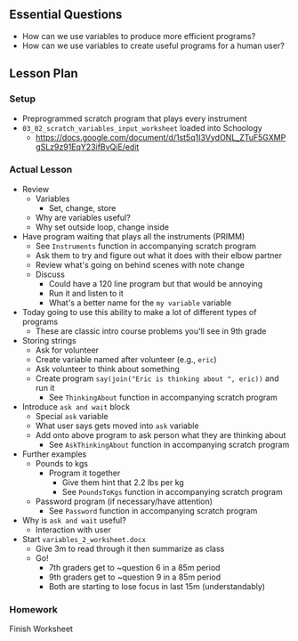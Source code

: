 ## Essential Questions

- How can we use variables to produce more efficient programs?
- How can we use variables to create useful programs for a human user?

## Lesson Plan

### Setup

- Preprogrammed scratch program that plays every instrument
- `03_02_scratch_variables_input_worksheet` loaded into Schoology
    - https://docs.google.com/document/d/1st5q1I3VydONL_ZTuF5GXMPgSLz9z91EqY23ifBvQiE/edit

### Actual Lesson

- Review
    - Variables
        - Set, change, store
    - Why are variables useful?
    - Why set outside loop, change inside
- Have program waiting that plays all the instruments (PRIMM)
    - See `Instruments` function in accompanying scratch program
    - Ask them to try and figure out what it does with their elbow partner
    - Review what's going on behind scenes with note change
    - Discuss
        - Could have a 120 line program but that would be annoying
        - Run it and listen to it
        - What's a better name for the `my variable` variable
- Today going to use this ability to make a lot of different types of programs
    - These are classic intro course problems you'll see in 9th grade
- Storing strings
    - Ask for volunteer
    - Create variable named after volunteer (e.g., `eric`)
    - Ask volunteer to think about something
    - Create program `say(join("Eric is thinking about ", eric))` and run it
        - See `ThinkingAbout` function in accompanying scratch program
- Introduce `ask and wait` block
    - Special `ask` variable
    - What user says gets moved into `ask` variable
    - Add onto above program to ask person what they are thinking about
        - See `AskThinkingAbout` function in accompanying scratch program
- Further examples
    - Pounds to kgs
        - Program it together
            - Give them hint that 2.2 lbs per kg
            - See `PoundsToKgs` function in accompanying scratch program
    - Password program (if necessary/have attention)
        - See `Password` function in accompanying scratch program
- Why is `ask and wait` useful?
    - Interaction with user
- Start `variables_2_worksheet.docx`
    - Give 3m to read through it then summarize as class
    - Go!
        - 7th graders get to ~question 6 in a 85m period
        - 9th graders get to ~question 9 in a 85m period
        - Both are starting to lose focus in last 15m (understandably)

### Homework

Finish Worksheet
